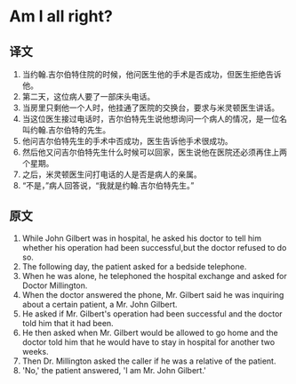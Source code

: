 # Am I all right?

## 译文

1. 当约翰.吉尔伯特住院的时候，他问医生他的手术是否成功，但医生拒绝告诉他。
2. 第二天，这位病人要了一部床头电话。
3. 当房里只剩他一个人时，他挂通了医院的交换台，要求与米灵顿医生讲话。
4. 当这位医生接过电话时，吉尔伯特先生说他想询问一个病人的情况，是一位名叫约翰.吉尔伯特的先生。
5. 他问吉尔伯特先生的手术中否成功，医生告诉他手术很成功。
6. 然后他又问吉尔伯特先生什么时候可以回家，医生说他在医院还必须再住上两个星期。
7. 之后，米灵顿医生问打电话的人是否是病人的亲属。
8. “不是，”病人回答说，“我就是约翰.吉尔伯特先生。”

## 原文

1. While John Gilbert was in hospital, he asked his doctor to tell him whether his operation had been successful,but the doctor refused to do so.
2. The following day, the patient asked for a bedside telephone.
3. When he was alone, he telephoned the hospital exchange and asked for Doctor Millington.
4. When the doctor answered the phone, Mr. Gilbert said he was inquiring about a certain patient, a Mr. John Gilbert.
5. He asked if Mr. Gilbert's operation had been successful and the doctor told him that it had been.
6. He then asked when Mr. Gilbert would be allowed to go home and the doctor told him that he would have to stay in hospital for another two weeks.
7. Then Dr. Millington asked the caller if he was a relative of the patient.
8. 'No,' the patient answered, 'I am Mr. John Gilbert.'
